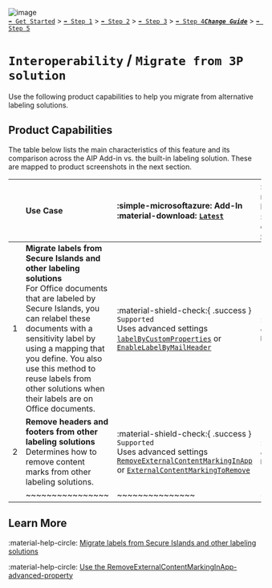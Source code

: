 ![image](https://user-images.githubusercontent.com/43501191/195164735-920ec45a-cd2c-41a1-9d22-6a557ca9ddc3.png)<br>
[`➡️ Get Started`](../../GetStarted.md) > [`➡️ Step 1`](../../AIP2MIPStep1.md) > [`➡️ Step 2`](../../AIP2MIPStep2.md) > [`➡️ Step 3`](../../AIP2MIPStep3.md) > [`➡️ Step 4`](../../AIP2MIPStep4.md)[***`Change Guide`***](../../CompareAIP2MIP.md) > [`➡️ Step 5`](../../AIP2MIPStep5.md)


# `Interoperability` / `Migrate from 3P solution`

Use the following product capabilities to help you migrate from alternative labeling solutions.

## Product Capabilities
The table below lists the main characteristics of this feature and its comparison across the AIP Add-in vs. the built-in labeling solution. These are mapped to product screenshots in the next section. 

|  | Use Case  | :simple-microsoftazure: Add-In<br>:material-download: [`Latest`](https://learn.microsoft.com/en-us/azure/information-protection/rms-client/unifiedlabelingclient-version-release-history) | :material-microsoft-office: Built-In<br>:material-cloud-download: [`Current Channel`](https://learn.microsoft.com/en-us/microsoft-365/compliance/sensitivity-labels-office-apps#support-for-sensitivity-label-capabilities-in-apps) | 
| :---: | :---- | :---- | :---- |
| 1 | **Migrate labels from Secure Islands and other labeling solutions** <br>For Office documents that are labeled by Secure Islands, you can relabel these documents with a sensitivity label by using a mapping that you define. You also use this method to reuse labels from other solutions when their labels are on Office documents.  | :material-shield-check:{ .success } `Supported`<br>Uses advanced settings [`labelByCustomProperties`](https://learn.microsoft.com/en-us/azure/information-protection/rms-client/clientv2-admin-guide-customizations#migrate-labels-from-secure-islands-and-other-labeling-solutions) or [`EnableLabelByMailHeader`](https://learn.microsoft.com/en-us/azure/information-protection/rms-client/clientv2-admin-guide-customizations#migrate-labels-from-secure-islands-and-other-labeling-solutions)  |  :material-shield-off-outline:{ .na } `Not Planned` | 
| 2 | **Remove headers and footers from other labeling solutions** <br>Determines how to remove content marks from other labeling solutions.  | :material-shield-check:{ .success } `Supported`<br>Uses advanced settings [`RemoveExternalContentMarkingInApp`](https://learn.microsoft.com/en-us/azure/information-protection/rms-client/clientv2-admin-guide-customizations#use-the-removeexternalcontentmarkinginapp-advanced-property) or [`ExternalContentMarkingToRemove`](https://learn.microsoft.com/en-us/azure/information-protection/rms-client/clientv2-admin-guide-customizations#how-to-configure-externalcontentmarkingtoremove) |  :material-shield-off-outline:{ .na } `Not Planned` | 
|  | ~~~~~~~~~~~~~~~~ | ~~~~~~~~~~~~~~~ | ~~~~~~~~~~~~~~~ |


## Learn More

:material-help-circle: [Migrate labels from Secure Islands and other labeling solutions](https://learn.microsoft.com/en-us/azure/information-protection/rms-client/clientv2-admin-guide-customizations#migrate-labels-from-secure-islands-and-other-labeling-solutions)

:material-help-circle: [Use the RemoveExternalContentMarkingInApp-advanced-property](https://learn.microsoft.com/en-us/azure/information-protection/rms-client/clientv2-admin-guide-customizations#use-the-removeexternalcontentmarkinginapp-advanced-property)
